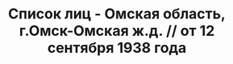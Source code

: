 ---
title: Список лиц - Омская область, г.Омск-Омская ж.д. // от 12 сентября 1938 года
description: РГАСПИ, ф.17, т.10, оп.171, дело 418, лист 218
images:
- /disk/pictures/v10/17-171-418-218.jpg
- /disk/pictures/v10/17-171-418-219.jpg
- /disk/pictures/v10/17-171-418-220.jpg
- /disk/pictures/v10/17-171-418-221.jpg
- /disk/pictures/v10/17-171-418-222.jpg
- /disk/pictures/v10/17-171-418-223.jpg
---